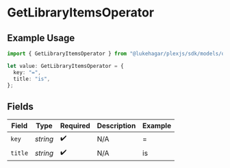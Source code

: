 # GetLibraryItemsOperator

## Example Usage

```typescript
import { GetLibraryItemsOperator } from "@lukehagar/plexjs/sdk/models/operations";

let value: GetLibraryItemsOperator = {
  key: "=",
  title: "is",
};
```

## Fields

| Field              | Type               | Required           | Description        | Example            |
| ------------------ | ------------------ | ------------------ | ------------------ | ------------------ |
| `key`              | *string*           | :heavy_check_mark: | N/A                | =                  |
| `title`            | *string*           | :heavy_check_mark: | N/A                | is                 |